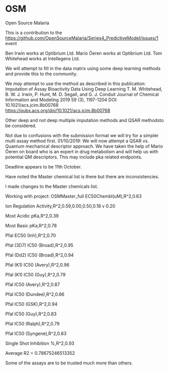 # OSM
Open Source Malaria 

This is a contribution to the https://github.com/OpenSourceMalaria/Series4_PredictiveModel/issues/1 event

Ben Irwin works at Optibrium Ltd.
Mario Öeren works at Optibrium Ltd.
Tom Whitehead works at Intellegens Ltd.

We will attempt to fill in the data matrix using some deep learning methods and provide this to the community.

We *may* attempt to use the method as described in this publication: 
Imputation of Assay Bioactivity Data Using Deep Learning
T. M. Whitehead, B. W. J. Irwin, P. Hunt, M. D. Segall, and G. J. Conduit
Journal of Chemical Information and Modeling 2019 59 (3), 1197-1204
DOI: 10.1021/acs.jcim.8b00768
https://pubs.acs.org/doi/10.1021/acs.jcim.8b00768

Other deep and not deep multiple imputation methods and QSAR methodsto be considered.

Not due to confusions with the submission format we will try for a simpler mutli assay method first.
01/10/2019: We will now attempt a QSAR vs. Quantum mechanical descriptor approach. We have taken the help of Mario Öeren on board who is an expert in drug metabolism and will help us with potential QM descriptors. This may include pka related endpoints.

Deadline appears to be 11th October.

Have noted the Master chemical list is there but there are inconsistencies. 

I made changes to the Master chemicals list.


Working with project: OSMMaster_full
EC50Chembl(uM),R^2,0.63

Ion Regulation Activity,R^2,0.59,0.00,0.50,0.18 v 0.20

Most Acidic pKa,R^2,0.39

Most Basic pKa,R^2,0.78

PfaI EC50 (Inh),R^2,0.70

Pfal (3D7) IC50 (Broad),R^2,0.95

Pfal (Dd2) IC50 (Broad),R^2,0.94

Pfal (K1) IC50 (Avery),R^2,0.96

Pfal (K1) IC50 (Guy),R^2,0.79

Pfal IC50 (Avery),R^2,0.87

Pfal IC50 (Dundee),R^2,0.66

Pfal IC50 (GSK),R^2,0.94

Pfal IC50 (Guy),R^2,0.83

Pfal IC50 (Ralph),R^2,0.79

Pfal IC50 (Syngene),R^2,0.83

Single Shot Inhibition %,R^2,0.93

Average R2 = 0.78675246513352


Some of the assays are to be trusted much more than others.
